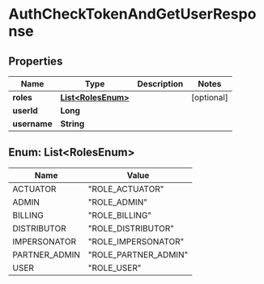 
# AuthCheckTokenAndGetUserResponse

## Properties
Name | Type | Description | Notes
------------ | ------------- | ------------- | -------------
**roles** | [**List&lt;RolesEnum&gt;**](#List&lt;RolesEnum&gt;) |  |  [optional]
**userId** | **Long** |  | 
**username** | **String** |  | 


<a name="List<RolesEnum>"></a>
## Enum: List&lt;RolesEnum&gt;
Name | Value
---- | -----
ACTUATOR | &quot;ROLE_ACTUATOR&quot;
ADMIN | &quot;ROLE_ADMIN&quot;
BILLING | &quot;ROLE_BILLING&quot;
DISTRIBUTOR | &quot;ROLE_DISTRIBUTOR&quot;
IMPERSONATOR | &quot;ROLE_IMPERSONATOR&quot;
PARTNER_ADMIN | &quot;ROLE_PARTNER_ADMIN&quot;
USER | &quot;ROLE_USER&quot;



